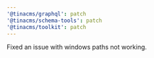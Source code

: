 ```yaml
---
'@tinacms/graphql': patch
'@tinacms/schema-tools': patch
'@tinacms/toolkit': patch
---
```


Fixed an issue with windows paths not working.
